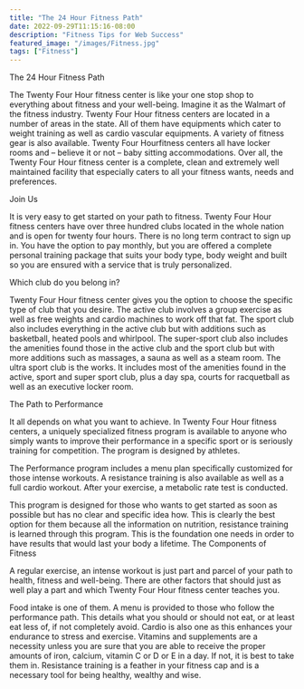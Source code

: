 ```yaml
---
title: "The 24 Hour Fitness Path"
date: 2022-09-29T11:15:16-08:00
description: "Fitness Tips for Web Success"
featured_image: "/images/Fitness.jpg"
tags: ["Fitness"]
---
```


The 24 Hour Fitness Path

The Twenty Four Hour fitness center is like your one stop shop to everything about fitness and your well-being.  Imagine it as the Walmart of the fitness industry.    Twenty Four Hour fitness centers are located in a number of  areas in the state.   All of them have equipments which cater to weight training as well as cardio vascular equipments.  A variety of fitness gear is also available.  Twenty Four Hourfitness centers all have locker rooms and – believe it or not – baby sitting accommodations.  Over all, the Twenty Four Hour fitness center is a complete, clean and extremely well maintained facility that especially caters to all your fitness wants, needs and preferences.

Join Us

It is very easy to get started on your path to fitness.  Twenty Four Hour fitness centers have over three hundred clubs located in the whole nation and is open for twenty four hours. There is no long term contract to sign up in.  You have the option to pay monthly, but you are offered a complete personal training package that suits your body type, body weight and built so you are ensured with a service that is truly personalized.

Which club do you belong in?

Twenty Four Hour fitness center gives you the option to choose the specific type of club that you desire.  The active club involves a group exercise as well as free weights and cardio machines to work off that fat.   The sport club also includes everything in the active club but with additions such as basketball, heated pools and whirlpool.  The super-sport club also includes the amenities found those in the active club and the sport  club but with more additions such as massages, a sauna as well as a steam room.  The ultra sport club is the works.  It includes most of the amenities found in the active, sport and super sport club, plus a day spa, courts for racquetball as well as an executive locker room.

The Path to Performance

It all depends on what you want to achieve.  In Twenty Four Hour fitness centers, a uniquely specialized fitness program is available to anyone who simply wants to improve their performance in a specific sport or is seriously training for competition.  The program is designed by athletes.  

The Performance program includes a menu plan specifically customized for those intense workouts.  A resistance training is also available as well as a full cardio workout.  After your exercise, a metabolic rate test is conducted.  

This program is designed for those who wants to get started as soon as possible but has no clear and specific idea how.  This is clearly the best option for them because all the information on nutrition, resistance training is learned through this program.  This is the foundation one needs in order to have results that would last your body a lifetime.
The Components of  Fitness

A regular exercise, an intense workout is just part and parcel of your path to health, fitness and well-being.  There are other factors that should just as well play a part and which Twenty Four Hour fitness center teaches you.  

Food intake is one of them.  A menu is provided to those who follow the performance path.  This details what you should or should not eat, or at least eat less of, if not completely avoid.  Cardio is also one as this enhances  your endurance to stress and exercise. Vitamins and supplements are a necessity unless you are sure that you are able to receive the proper amounts of iron, calcium, vitamin C or D or E in a day.  If not, it is best to take them in.  Resistance training is a feather in your fitness cap and is a necessary tool for being healthy, wealthy and wise.  



